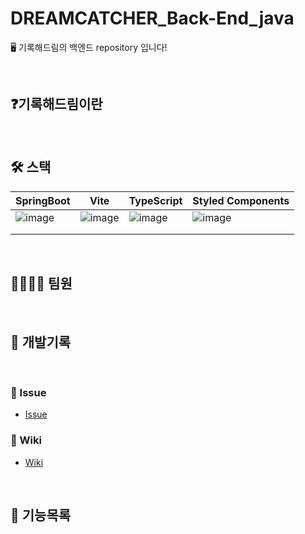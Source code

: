 # DREAMCATCHER_Back-End_java
🖥️ 기록해드림의 백엔드 repository 입니다!

<br>

## ❓기록해드림이란

<br>

## 🛠️ 스택

| SpringBoot                                                                                                      | Vite                                                                                                            | TypeScript                                                                                                      | Styled Components                                                                                               |
| --------------------------------------------------------------------------------------------------------------- | --------------------------------------------------------------------------------------------------------------- | --------------------------------------------------------------------------------------------------------------- | --------------------------------------------------------------------------------------------------------------- |
| ![image](https://user-images.githubusercontent.com/81623931/214251396-cfc402d0-7913-4bba-8684-036007cab92d.png) | ![image](https://user-images.githubusercontent.com/81623931/221346297-aa9c3994-eed4-4e85-8588-7f11bcaed980.png) | ![image](https://user-images.githubusercontent.com/81623931/216770547-84dcd46b-981e-46c3-bff3-f9c3031f9463.png) | ![image](https://user-images.githubusercontent.com/81623931/214252351-43963dc8-b21b-43c1-b511-bbaf8cdbb6b9.png) |
|                                                                                                                 |                                                                                                                 |                                                                                                                 |
|                                                                                                                 |                                                                                                                 |                                                                                                                 |                                                                                                                 |

<br>

## 👨‍👩‍👧‍👦 팀원

<br>

## 📝 개발기록

<br>

### 📌 Issue

-   [Issue](https://github.com/TEAM-DREAMCATCHER/DREAMCATCHER_Front-End/issues)

### 📖 Wiki

-   [Wiki](https://github.com/TEAM-DREAMCATCHER/DREAMCATCHER_Front-End/wiki)

<br>

## 📲 기능목록
